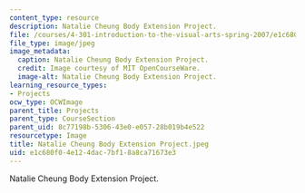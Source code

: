 ```yaml
---
content_type: resource
description: Natalie Cheung Body Extension Project.
file: /courses/4-301-introduction-to-the-visual-arts-spring-2007/e1c680f04e124dac7bf18a8ca71673e3_NatalieCheungBodyExtensionProject.jpeg
file_type: image/jpeg
image_metadata:
  caption: Natalie Cheung Body Extension Project.
  credit: Image courtesy of MIT OpenCourseWare.
  image-alt: Natalie Cheung Body Extension Project.
learning_resource_types:
- Projects
ocw_type: OCWImage
parent_title: Projects
parent_type: CourseSection
parent_uid: 8c77198b-5306-43e0-e057-28b019b4e522
resourcetype: Image
title: Natalie Cheung Body Extension Project.jpeg
uid: e1c680f0-4e12-4dac-7bf1-8a8ca71673e3
---
```

Natalie Cheung Body Extension Project.

